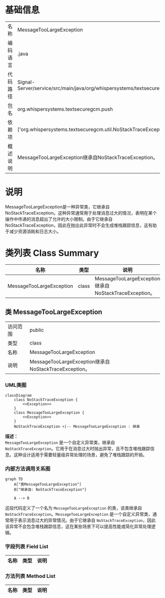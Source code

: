 # 基础信息

|      |      |
|------|------|
| 名称 | MessageTooLargeException |
| 编码语言 | .java |
| 代码路径 | Signal-Server/service/src/main/java/org/whispersystems/textsecuregcm/push/MessageTooLargeException.java |
| 包名 | org.whispersystems.textsecuregcm.push |
| 依赖项 | ['org.whispersystems.textsecuregcm.util.NoStackTraceException'] |
| 概述说明 | MessageTooLargeException继承自NoStackTraceException。 |

# 说明

MessageTooLargeException是一种异常类，它继承自NoStackTraceException。这种异常通常用于处理消息过大的情况，表明在某个操作中传递的消息超出了允许的大小限制。由于它继承自NoStackTraceException，因此在抛出此异常时不会生成堆栈跟踪信息，这有助于减少资源消耗和日志大小。

# 类列表 Class Summary

| 名称   | 类型  | 说明 |
|-------|------|-------------|
| MessageTooLargeException | class | MessageTooLargeException继承自NoStackTraceException。 |



## 类 MessageTooLargeException

|      |      |
|------|------|
| 访问范围 | public |
| 类型 | class |
| 名称 | MessageTooLargeException |
| 说明 | MessageTooLargeException继承自NoStackTraceException。 |


### UML类图

```mermaid
classDiagram
    class NoStackTraceException {
        <<Exception>>
    }
    class MessageTooLargeException {
        <<Exception>>
    }
    NoStackTraceException <|-- MessageTooLargeException : 继承
```

**描述：**  
`MessageTooLargeException` 是一个自定义异常类，继承自 `NoStackTraceException`。它用于在消息过大时抛出异常，且不包含堆栈跟踪信息。这种设计适用于需要轻量级异常处理的场景，避免了堆栈跟踪的开销。


### 内部方法调用关系图

```mermaid
graph TD
    A["类MessageTooLargeException"]
    B["继承自: NoStackTraceException"]

    A --> B
```

这段代码定义了一个名为 `MessageTooLargeException` 的类，该类继承自 `NoStackTraceException`。`MessageTooLargeException` 是一个自定义异常类，通常用于表示消息过大的异常情况。由于它继承自 `NoStackTraceException`，因此该异常不会包含堆栈跟踪信息，这在某些场景下可以提高性能或简化异常处理逻辑。

### 字段列表 Field List

| 名称  | 类型  | 说明 |
|-------|-------|------|

### 方法列表 Method List

| 名称  | 类型  | 说明 |
|-------|-------|------|




